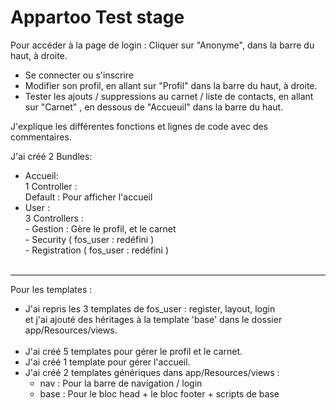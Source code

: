 Appartoo Test stage
=========

Pour accéder à la page de login : Cliquer sur "Anonyme", dans la barre du haut, à droite.
- Se connecter ou s'inscrire
- Modifier son profil, en allant sur "Profil" dans la barre du haut, à droite.
- Tester les ajouts / suppressions au carnet / liste de contacts, en allant sur "Carnet" , en dessous de "Accueuil" dans la barre du haut.

J'explique les différentes fonctions et lignes de code avec des commentaires. <br />

J'ai créé 2 Bundles:
- Accueil:<br />
    1 Controller : <br />
        Default : Pour afficher l'accueil<br />
- User : <br />
    3 Controllers : <br />
      - Gestion : Gère le profil, et le carnet<br />
      - Security ( fos_user : redéfini )<br />
      - Registration ( fos_user : redéfini )
<br /> <br />
----------

Pour les templates : <br />
* J'ai repris les 3 templates de fos_user : register, layout, login <br />et j'ai ajouté des héritages à la template 'base' dans le dossier app/Resources/views. <br /> <br />
* J'ai créé 5 templates pour gérer le profil et le carnet. <br />
* J'ai créé 1 template pour gérer l'accueil. <br />
* J'ai créé 2 templates génériques dans app/Resources/views : <br />
    * nav : Pour la barre de navigation / login <br />
    * base : Pour le bloc head + le bloc footer + scripts de base
